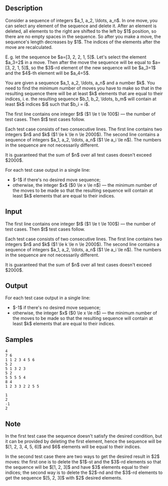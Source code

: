 ## Description

<div><p>Consider a sequence of integers $a_1, a_2, \ldots, a_n$. In one move, you can select any element of the sequence and delete it. After an element is deleted, all elements to the right are shifted to the left by $1$ position, so there are no empty spaces in the sequence. So after you make a move, the sequence's length decreases by $1$. The indices of the elements after the move are recalculated.</p><p>E. g. let the sequence be $a=[3, 2, 2, 1, 5]$. Let's select the element $a_3=2$ in a move. Then after the move the sequence will be equal to $a=[3, 2, 1, 5]$, so the $3$-rd element of the new sequence will be $a_3=1$ and the $4$-th element will be $a_4=5$.</p><p>You are given a sequence $a_1, a_2, \ldots, a_n$ and a number $k$. You need to find the minimum number of moves you have to make so that in the resulting sequence there will be <span class="tex-font-style-bf">at least</span> $k$ elements that are equal to their indices, i. e. the resulting sequence $b_1, b_2, \ldots, b_m$ will contain at least $k$ indices $i$ such that $b_i = i$.</p></div><div class="input-specification"><p>The first line contains one integer $t$ ($1 \le t \le 100$) — the number of test cases. Then $t$ test cases follow.</p><p>Each test case consists of two consecutive lines. The first line contains two integers $n$ and $k$ ($1 \le k \le n \le 2000$). The second line contains a sequence of integers $a_1, a_2, \ldots, a_n$ ($1 \le a_i \le n$). The numbers in the sequence are not necessarily different.</p><p>It is guaranteed that the sum of $n$ over all test cases doesn't exceed $2000$.</p></div><div class="output-specification"><p>For each test case output in a single line:</p><ul> <li> $-1$ if there's no desired move sequence; </li><li> otherwise, the integer $x$ ($0 \le x \le n$) — the minimum number of the moves to be made so that the resulting sequence will contain at least $k$ elements that are equal to their indices. </li></ul></div>

## Input

<p>The first line contains one integer $t$ ($1 \le t \le 100$) — the number of test cases. Then $t$ test cases follow.</p><p>Each test case consists of two consecutive lines. The first line contains two integers $n$ and $k$ ($1 \le k \le n \le 2000$). The second line contains a sequence of integers $a_1, a_2, \ldots, a_n$ ($1 \le a_i \le n$). The numbers in the sequence are not necessarily different.</p><p>It is guaranteed that the sum of $n$ over all test cases doesn't exceed $2000$.</p>

## Output

<p>For each test case output in a single line:</p><ul> <li> $-1$ if there's no desired move sequence; </li><li> otherwise, the integer $x$ ($0 \le x \le n$) — the minimum number of the moves to be made so that the resulting sequence will contain at least $k$ elements that are equal to their indices. </li></ul>

## Samples

```input1
4
7 6
1 1 2 3 4 5 6
5 2
5 1 3 2 3
5 2
5 5 5 5 4
8 4
1 2 3 3 2 2 5 5
```

```output1
1
2
-1
2
```




## Note

<p>In the first test case the sequence doesn't satisfy the desired condition, but it can be provided by deleting the first element, hence the sequence will be $[1, 2, 3, 4, 5, 6]$ and $6$ elements will be equal to their indices.</p><p>In the second test case there are two ways to get the desired result in $2$ moves: the first one is to delete the $1$-st and the $3$-rd elements so that the sequence will be $[1, 2, 3]$ and have $3$ elements equal to their indices; the second way is to delete the $2$-nd and the $3$-rd elements to get the sequence $[5, 2, 3]$ with $2$ desired elements.</p>

